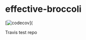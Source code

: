 # effective-broccoli

[![codecov](https://codecov.io/gh/bridgetlane/effective-broccoli/branch/master/graph/badge.svg)](

Travis test repo